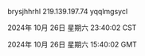 brysjhhrhl 219.139.197.74 yqqlmgsycl

2024年 10月 26日 星期六 23:40:02 CST

2024年 10月 26日 星期六 15:40:02 GMT
